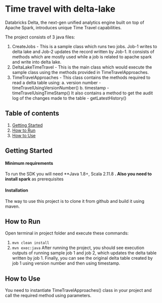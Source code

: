 # Time travel with delta-lake
Databricks Delta, the next-gen unified analytics engine built on top of Apache Spark, introduces unique Time Travel capabilities. 

The project consists of 3 java files:
1. CreateJobs - This is a sample class which runs two jobs. Job-1 writes to delta lake and Job-2 updates the record written by Job-1.
It consists of methods which are mostly used while a job is related to apache spark and write into delta lake.  
2. DeltaLakeTimeTravel - This is the main class which would execute the sample class using the methods provided in TimeTravelApproaches. 
3. TimeTravelApproaches - This class contains the methods required to read a delta table using:
a. version number - timeTravelUsingVersionNumber()
b. timestamp - timeTravelUsingTimeStamp()
It also contains a method to get the audit log of the changes made to the table - getLatestHistory()

## Table of contents  
1. [Getting Started](#Getting-Started) 
2. [How to Run](#How-to-Run) 
3. [How to Use](#How-to-Use)  
 

  
## Getting Started  
#### Minimum requirements  
To run the SDK you will need  **Java 1.8+, Scala 2.11.8 **.   Also you need to install spark** as prerequisites
  
#### Installation  
The way to use this project is to clone it from github and build it using maven.

## How to Run 
Open terminal in project folder and execute these commands:
1. ```mvn clean install```
2. ```mvn exec:java```
After running the project, you should see execution outputs of running sample job 1 and job 2, which updates the delta table written by job 1.
Finally, you can see the original delta table created by job 1 using version number and then using timestamp.

## How to Use
You need to instantiate TimeTravelApproaches() class in your project and call the required method using parameters.
